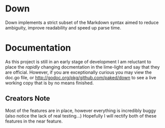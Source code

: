 # Down
Down implements a strict subset of the Markdown syntax aimed to reduce ambiguity, improve readability and speed up parse time.

# Documentation
As this project is still in an early stage of development I am reluctant to place the *rapidly* changing docmentation in the lime-light and say that they are official. However, if you are exceptionally curious you may view the doc.go file, or http://godoc.org/pkg/github.com/paked/down to see a live working copy that is by no means finished.

## Creators Note
Most of the features are in place, however everything is incredibly buggy (also notice the lack of real testing...) Hopefully I will rectify both of these features in the near feature.
